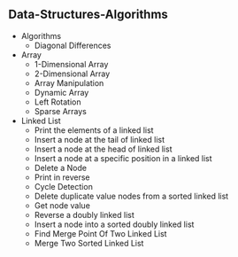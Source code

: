 ## Data-Structures-Algorithms
* Algorithms
  * Diagonal Differences
* Array
  * 1-Dimensional Array
  * 2-Dimensional Array
  * Array Manipulation
  * Dynamic Array
  * Left Rotation
  * Sparse Arrays
* Linked List
  * Print the elements of a linked list
  * Insert a node at the tail of linked list
  * Insert a node at the head of linked list
  * Insert a node at a specific position in a linked list
  * Delete a Node
  * Print in reverse
  * Cycle Detection
  * Delete duplicate value nodes from a sorted linked list
  * Get node value
  * Reverse a doubly linked list
  * Insert a node into a sorted doubly linked list
  * Find Merge Point Of Two Linked List
  * Merge Two Sorted Linked List
